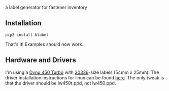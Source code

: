 a label generator for fastener inventory

## Installation

```
pip3 install blabel
```

That's it! Examples should now work.


## Hardware and Drivers
I'm using a [Dyno 450 Turbo](https://www.amazon.com/DYMO-LabelWriter-Thermal-Printer-1752264/dp/B0027JIIKQ?th=1) with [30336](https://www.amazon.com/gp/product/B00004Z60P/ref=ppx_yo_dt_b_asin_title_o07_s00?ie=UTF8&psc=1)-size labels (54mm x 25mm).
The driver installation instructions for linux can be found [here](https://www.baitando.com/it/2017/12/12/install-dymo-labelwriter-on-headless-linux).
The only tweak is that the driver should be lw450t.ppd, not lw450.ppd.
